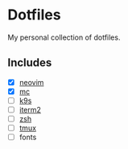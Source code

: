 # Dotfiles

My personal collection of dotfiles.

## Includes
- [x] [neovim](https://neovim.io/)
- [x] [mc](https://midnight-commander.org/)
- [ ] [k9s](https://k9scli.io/)
- [ ] [iterm2](https://iterm2.com/)
- [ ] [zsh](https://de.wikipedia.org/wiki/Z_shell)
- [ ] [tmux](https://github.com/tmux/tmux)
- [ ] fonts
